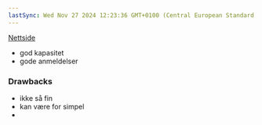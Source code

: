 ```yaml
---
lastSync: Wed Nov 27 2024 12:23:36 GMT+0100 (Central European Standard Time)
---
```

[Nettside](https://www.elkjop.no/product/pc-datautstyr-og-kontor/pc/barbar-pc/samsung-galaxy-book4-i7-1355u16512ips-win-11-pro-gra/797191#specifications)
- god kapasitet
- gode anmeldelser 

### Drawbacks
- ikke så fin
- kan være for simpel 
- 